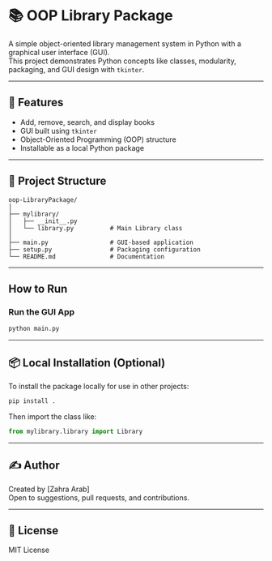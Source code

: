 # 📚 OOP Library Package

A simple object-oriented library management system in Python with a graphical user interface (GUI).  
This project demonstrates Python concepts like classes, modularity, packaging, and GUI design with `tkinter`.

---

## 🚀 Features

- Add, remove, search, and display books  
- GUI built using `tkinter`  
- Object-Oriented Programming (OOP) structure  
- Installable as a local Python package  

---

## 🧩 Project Structure

```
oop-LibraryPackage/
│
├── mylibrary/
│   ├── __init__.py
│   └── library.py          # Main Library class
│
├── main.py                 # GUI-based application
├── setup.py                # Packaging configuration
└── README.md               # Documentation
```

---

## How to Run

### Run the GUI App

```bash
python main.py
```

---

## 📦 Local Installation (Optional)

To install the package locally for use in other projects:

```bash
pip install .
```

Then import the class like:

```python
from mylibrary.library import Library
```

---

## ✍️ Author

Created by [Zahra Arab]  
Open to suggestions, pull requests, and contributions.

---

## 📄 License

MIT License
